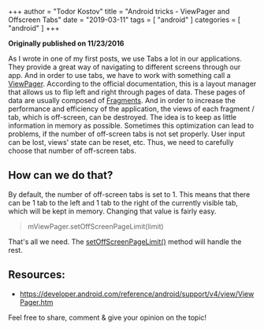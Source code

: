 +++
author = "Todor Kostov"
title = "Android tricks - ViewPager and Offscreen Tabs"
date = "2019-03-11"
tags = [
    "android"
]
categories = [
    "android"
]
+++

**Originally published on 11/23/2016**

As I wrote in one of my first posts, we use Tabs a lot in our applications. They provide a great way of navigating to different screens through our app. And in order to use tabs, we have to work with something call a [ViewPager](https://developer.android.com/reference/android/support/v4/view/ViewPager.html). According to the official documentation, this is a layout manager that allows us to flip left and right through pages of data. These pages of data are usually composed of [Fragments](https://developer.android.com/guide/fragments). And in order to increase the performance and efficiency of the application, the views of each fragment / tab, which is off-screen, can be destroyed. The idea is to keep as little information in memory as possible. Sometimes this optimization can lead to problems, if the number of off-screen tabs is not set properly. User input can be lost, views' state can be reset, etc. Thus, we need to carefully choose that number of off-screen tabs.

## How can we do that?

By default, the number of off-screen tabs is set to 1. This means that there can be 1 tab to the left and 1 tab to the right of the currently visible tab, which will be kept in memory. Changing that value is fairly easy.

> mViewPager.setOffScreenPageLimit(limit)

That's all we need. The [setOffScreenPageLimit()](https://developer.android.com/reference/android/support/v4/view/ViewPager.html#setOffscreenPageLimit(int)) method will handle the rest.


## Resources:

* https://developer.android.com/reference/android/support/v4/view/ViewPager.htm 


Feel free to share, comment & give your opinion on the topic!